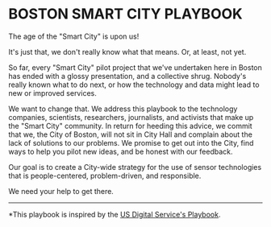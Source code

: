 # BOSTON SMART CITY PLAYBOOK

The age of the "Smart City" is upon us!

It's just that, we don't really know what that means. Or, at least, not yet.

So far, every "Smart City" pilot project that we've undertaken here in Boston has ended with a glossy presentation, and a collective shrug. Nobody's really known what to do next, or how the technology and data might lead to new or improved services. 

We want to change that. We address this playbook to the technology companies, scientists, researchers, journalists, and activists that make up the "Smart City" community. In return for heeding this advice, we commit that we, the City of Boston, will not sit in City Hall and complain about the lack of solutions to our problems. We promise to get out into the City, find ways to help you pilot new ideas, and be honest with our feedback.

Our goal is to create a City-wide strategy for the use of sensor technologies that is people-centered, problem-driven, and responsible.

We need your help to get there.


***
*This playbook is inspired by the [US Digital Service's Playbook](https://playbook.cio.gov/).